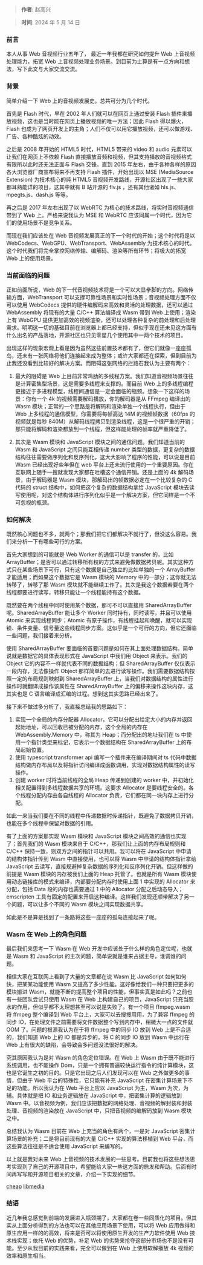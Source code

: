 > **作者**: 赵高兴

> **时间**: 2024 年 5 月 14 日

### 前言

本人从事 Web 音视频行业五年了， 最近一年我都在研究如何提升 Web 上音视频处理能力，拓宽 Web 上音视频处理业务场景。到目前为止算是有一点方向和想法，写下此文与大家交流交流。

### 背景

简单介绍一下 Web 上的音视频发展史。总共可分为几个时代。

首先是 Flash 时代，早在 2002 年人们就可以在网页上通过安装 Flash 插件来播放视频，这也是当时能在网页上播放视频的唯一方法；因此 Flash 得以爆火，Flash 也成为了网页开发上的主角；人们不仅可以用它播放视频，还可以做游戏、广告、各种酷炫的动效。

之后是 2008 年开始的 HTML5 时代，HTML5 带来的 video 和 audio 元素可以让我们在网页上不依赖 Flash 直接播放音频和视频，但其支持播放的音视频格式有限所以此时还无法正面与 Flash 交锋。直到 2015 年左右，由于各种各样的原因各大浏览器厂商宣布将来不再支持 Flash 插件，开始出现以 MSE (MediaSource Extension) 为技术核心的纯 HTML5 音视频开发路线，开源社区出现了一些大家都耳熟能详的项目，这其中就有 B 站开源的 flv.js ，还有其他诸如 hls.js、mpegts.js、dash.js 等等。

再之后是 2017 年左右出现了以 WebRTC 为核心的技术路线，将实时音视频通信带到了 Web 上。严格来说我认为 MSE 和 WebRTC 应该同属一个时代，因为它们的使用场景不是竞争关系。

而现在我们应该处在 Web 音视频发展真正的下一个时代的开始；这个时代将是以 WebCodecs、WebGPU、WebTransport、WebAssembly 为技术核心的时代。这个时代我们将完全掌控网络传输、编解码、渲染等所有环节；将极大的拓宽 Web 上的使用场景。

### 当前面临的问题

正如前面所说，Web 的下一代音视频技术将是一个可以大显拳脚的方向。网络传输方面，WebTransport 可以支撑可靠性场景和实时性场景；音视频处理方面不仅可以使用 WebCodecs 提供的硬件编解码来高效和灵活的处理数据，还可以通过 WebAssembly 将现有的大量 C/C++ 算法编译成 Wasm 带到 Web 上使用；渲染上有 WebGPU 提供更加高效的视频渲染，还可以处理各种复杂的前处理和后处理需求。明明这一切的基础目前在浏览器上都已经支持，但似乎现在还未见这方面有什么出名的产品落地，开源社区也只见零星几个使用其中一两个技术的项目。

出现这样的现象宏观上看是因为虽然这些前置技术都有了，但它们就像一座座孤岛，还未有一张网络将他们连接起来成为整体；或许大家都还在探索，但到目前为止我还没看到比较好的解决方案。而阻碍这张网络的拦路石我认为主要有两个：

 1. 最大的阻碍是 Web 上目前非常鸡肋的多线程方案。我们知道音视频场景往往是计算密集型场景，这是需要多线程来支撑的。而目前 Web 上的多线程编程更接近于多进程模型，线程间通信是一定会面临的瓶颈。想象一下这样的场景：你有一个 4k 的视频需要解码播放，你的解码器是从 FFmpeg 编译出的 Wasm 模块；正常的一个思路是将解码和渲染单独一个线程执行，但由于 Web 上多线程的通信模型，你需要将每帧高达 14M 的视频帧数据（60fps 的视频就是每秒 840M）从解码线程拷贝到渲染线程，这是一个很严重的开销；那只能将解码和渲染都放到一个线程，但这样能处理的帧率就严重降低了。

 2. 其次是 Wasm 模块和 JavaScript 模块之间的通信问题。我们知道当前的 Wasm 和 JavaScript 之间只能互相传递 number 类型的数据，更复杂的数据结构往往需要做序列化和反序列化，这大大影响了程序的性能，可以说是目前 Wasm 已经出现好些年但在 web 平台上还未流行使用的一个重要原因。你在互联网上随手一搜就发现大家都在吐槽这个通信开销。还是上面的 4k 解码场景，由于解码器是 Wasm 模块，那解码出的帧数据必定在一个比较复杂的 C 代码的 struct 结构中，如何把这个复杂的数据结构拿给 JavaScript 模块去读写使用呢，对这个结构体进行序列化似乎是一个解决方案，但它同样是一个不可忽视的瓶颈。

### 如何解决

既然核心问题也不多，就两个；那我们把它们都解决不就行了，但没这么容易。我们来分析一下有哪些可行的方案。

首先大家想到的可能就是 Web Worker 的通信可以是 transfer 的，比如 ArrayBuffer；是否可以通过转移所有权的方式来避免做数据拷贝呢。其实这种方式只在某些场景下可行，只有这个数据是自己独立的比如单独的一个 ArrayBuffer 才能适用；而如果这个数据它是 Wasm 模块的 Memory 中的一部分；这你就无法转移了，转移了那 Wasm 模块就不能继续工作了。其次是我这个数据若要在两个线程都要进行读写，转移只能让一个线程能持有这个数据。

既然要在两个线程中同时使用某个数据，那可不可以直接用  SharedArrayBuffer 呢。SharedArrayBuffer 能让多个 Worker 同时持有，同时读写，并且可以使用 Atomic 来实现线程同步；Atomic 有原子操作，有线程挂起和唤醒，就可以实现锁、条件变量、信号量这些线程同步方案。这似乎是一个可行的方向，但它还面临一些问题，我们接着来分析。

使用 SharedArrayBuffer 要面临的首要问题是如何在其上面处理数据结构。简单说就是数据它的具体表现形式在 JavaScript 中我们用 Object 来表示。我们的 Object 它的内容不一样就代表不同的数据结构；但 SharedArrayBuffer 仅仅表示一段内存，无法像操作 Object 那样简单的去进行读写操作。我们需要数据结构按照一定的布局规则映射到 SharedArrayBuffer 上，当我们对数据结构的属性进行操作时就翻译成操作该属性在 SharedArrayBuffer 上的偏移来操作这块内存，这其实也是 C 语言编译成汇编的过程。想到这其实思路已经出来了。

接下来不做过多分析了，我直接总结我的思路如下：

1. 实现一个全局的内存分配器 Allocator，它可以分配出给定大小的内存并返回起始地址，可以回收已被分配的内存，这个全局的内存在 WebAssembly.Memory 中，称其为 Heap；而分配出的地址我们在 ts 中使用一个指针类型来标记，它表示一个数据结构在 SharedArrayBuffer 上的布局起始位置。
2. 使用 typescript transformer api 编写一个插件来在编译期间对 ts 代码中数据结构做内存布局以及将指针访问编译成函数调用，实现对数据结构属性的读写操作。
3. 创建 worker 时将当前线程的全局 Heap 传递到创建的 worker 中，并初始化相关配置得到多线程数据共享的环境。这要求 Allocator 是要线程安全的。各个线程分配内存由各自线程的 Allocator 负责，它们都在同一块内存上进行分配。

如此一来当我们要在不同的线程中传递数据时传递指针，既避免了数据拷贝开销，也能在多个线程中保留对数据的引用。

有了上面的方案那实现 Wasm 模块和 JavaScript 模块之间高效的通信也实现了；首先我们的 Wasm 模块来自于 C/C++，那我们让上面的内存布局规则和 C/C++ 保持一致，则双方之间的指针可以共用。我可以将在 JavaScript 中申请的结构体指针传到 Wasm 中直接使用，也可以将 Wasm 中申请的结构体指针拿给 JavaScript 去读写，直接规避掉复杂数据的序列化和反序列化开销。但这样做的前提是 Wasm 模块的内存被我们上面的 Heap 托管了。也就是所有 Wasm 模块使用动态链接库的模式来编译，内部要分配内存时使用上面 1 中实现的 Allocator 来分配，包括 Data 段的内存也需要通过 1 中的 Allocator 分配之后动态导入；emscripten 工具有固定的配置来开启这种编译。这样我们发现还顺带解决了另一个问题，可以让多个不同的 Wasm 模块之间实现数据共享。

如此是不是算是找到了一条路将这些一座座的孤岛连接起来了呢。

### Wasm 在 Web 上的角色问题

最后我们来思考一下 Wasm 在 Web 开发中应该处于什么样的角色定位呢，也就是 Wasm 和 JavaScript 的主次问题，简单说就是谁来占据主导，谁调谁的问题。

相信大家在互联网上看到了大量的文章都在说 Wasm 比 JavaScript 如何如何快，把某某功能使用 Wasm 又提高了多少性能。这好像给我们一种只要把更多的模块搬进 Wasm，就能不断的提高整个项目的性能，但事实真是如此吗？之前也有一些团队尝试只使用 Wasm 在 Web 上构建自己的项目，JavaScript 只充当胶水的作用，但似乎都不太理想甚至可以说是失败了。有一个项目 ffmpeg.wasm 将 ffmpeg 整个编译到 Web 平台上，大家可以去搜搜用用，为了兼容 ffmpeg 的同步 IO，在处理文件之前需要将文件数据整个写到内存中，稍微大一点的文件就 OOM 了。问题的根源我认为在于将 ffmpeg 中的同步 IO 放到 Web 上是不合适的，我们知道 Web 上的 IO 都是异步的，将 C 的同步 IO 放到 Wasm 中运行在 Web 上有很大的缺陷，会导致会多问题没法很好的解决。

究其原因我认为是对 Wasm 的角色定位错误。在 Web 上 Wasm 由于既不能进行系统调用，也不能操作 Dom，只是一个拥有普遍较快运行指令的纯计算模块，这也是它诞生之初的目的。只是它出现之后人们发现可以在 Web 之外做更多的事情，但由于 Web 平台的特殊性，它只能有补充 JavaScript 在密集计算场景下不足的功能。所以我认为在 Web 平台上应以 JavaScript 为主，Wasm 为次，为辅。具体就是把 IO 和业务逻辑放在 JavaScript 中，把密集计算的逻辑放到 Wasm 中。以音视频为例，我们应该把数据的网络处理、音视频的解封装和封装处理、音视频的渲染放在 JavaScript 中，只把音视频的编解码放到 Wasm 模块之中。

总结我认为 Wasm 目前在 Web 上充当的角色有两个，一是对 JavaScript 密集计算场景的补充；二是将目前现有的大量 C/C++ 实现的算法移植到 Web 平台，而这些算法往往是不适合使用 JavaScript 来编写的。

以上就是我对未来 Web 上音视频的技术发展的一些思考。目前我也将这些想法思考实现到了自己的开源项目中，希望能给大家一些这方面的启发和帮助。后面有时间再写写和开源项目相关的文章，介绍一下实现的细节。

[cheap](https://github.com/zhaohappy/cheap)
[libmedia](https://github.com/zhaohappy/libmedia)

### 结语

近几年我总感觉到前端的发展进入瓶颈期了，大家都在卷一些同质化的项目。但其实从上面分析得到的方法也可以在其他应用场景下使用，可以将 Web 应用做得和原生应用一样的的高效，将来是否可以将使用原生开发的生产力软件使用 Web 技术栈实现；依托 Web 的优势，补足 Web 的劣势来抢夺这部分市场也不是没有可能。至少从我目前的实践来看，完全可以做到在 Web 上使用软解播放 4k 视频的效率和原生相当。
